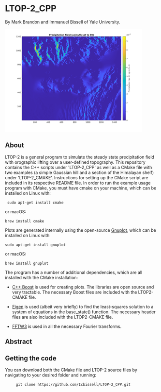 # LTOP-2_CPP

   By Mark Brandon and Immanuel Bissell of Yale University. 
   
 ![alt text](https://github.com/Icbissell/LTOP-2_CPP/blob/main/misc/Precipitation_Field.png)

## About
   LTOP-2 is a general program to simulate the steady state precipitation field with orographic lifting over a user-defined topography. This repository contains the C++ scripts under 'LTOP-2_CPP' as well as a CMake file with two examples (a simple Gaussian hill and a section of the Himalayan shelf) under 'LTOP-2_CMAKE'. Instructions for setting up the CMake script are included in its respective README file. 
   In order to run the example usage program with CMake, you must have cmake on your machine, which can be installed on Linux with:
	
	 sudo apt-get install cmake 
  or macOS:
  
    brew install cmake
   
Plots are generated internally using the open-source [Gnuplot](http://www.gnuplot.info/), which can be installed on Linux with
   
    sudo apt-get install gnuplot 
    
 or macOS:
  
    brew install gnuplot
   
   The program has a number of additional dependencies, which are all installed with the CMake installation:

* [C++ Boost](https://www.boost.org/) is used for creating plots. The libraries are open source and very tractable. The necessary Boost files are included with the LTOP2-CMAKE file.

* [Eigen](http://eigen.tuxfamily.org/index.php?title=Main_Page) is used (albeit very briefly) to find the least-squares solution to a system of equations in the base_state() function. The necessary header files are also included with the LTOP2-CMAKE file.

* [FFTW3](http://www.fftw.org/) is used in all the necessary Fourier transforms. 


## Abstract
   
## Getting the code
   You can download both the CMake file and LTOP-2 source files by navigating to your desired folder and running:
   
         git clone https://github.com/Icbissell/LTOP-2_CPP.git 
